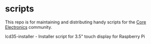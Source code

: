 # scripts
This repo is for maintaining and distributing handy scripts for the [Core Electronics](https://www.core-electronics.com.au) community. 

lcd35-installer - Installer script for 3.5" touch display for Raspberry Pi

